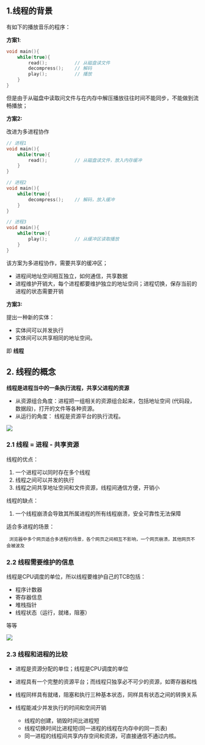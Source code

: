 ## 1.线程的背景

有如下的播放音乐的程序：

**方案1**:

```c
void main(){
    while(true){
        read();          // 从磁盘读文件
        decompress();    // 解码
        play();          // 播放
    }
}
```

但是由于从磁盘中读取问文件与在内存中解压播放往往时间不能同步，不能做到流畅播放；

**方案2:**

改进为多进程协作


```c
// 进程1
void main(){
    while(true){
        read();          // 从磁盘读文件，放入内存缓冲
    }
}

// 进程2
void main(){
    while(true){
        decompress();    // 解码，放入缓冲
    }
}

// 进程3
void main(){
    while(true){
        play();          // 从缓冲区读取播放
    }
}
```

该方案为多进程协作，需要共享的缓冲区；

- 进程间地址空间相互独立，如何通信，共享数据
- 进程维护开销大，每个进程都要维护独立的地址空间；进程切换，保存当前的进程的状态需要开销

**方案3:**

提出一种新的实体：

- 实体间可以并发执行
- 实体间可以共享相同的地址空间。

即 **线程**

## 2. 线程的概念

**线程是进程当中的一条执行流程，共享父进程的资源**

- 从资源组合角度：进程把一组相关的资源组合起来，包括地址空间 (代码段，数据段)，打开的文件等各种资源。
- 从运行的角度： 线程是资源平台的执行流程。

![](https://gitee.com/existorlive/exist-or-live-pic/raw/master/%E6%88%AA%E5%B1%8F2020-09-28%20%E4%B8%8A%E5%8D%887.08.57.png)

### 2.1 线程 = 进程 - 共享资源

线程的优点：

1. 一个进程可以同时存在多个线程
2. 线程之间可以并发的执行
3. 线程之间共享地址空间和文件资源，线程间通信方便，开销小

线程的缺点：

1. 一个线程崩溃会导致其所属进程的所有线程崩溃，安全可靠性无法保障

适合多进程的场景：
    
     浏览器中多个网页适合多进程的场景，各个网页之间相互不影响，一个网页崩溃，其他网页不会被波及

### 2.2 线程需要维护的信息

线程是CPU调度的单位，所以线程要维护自己的TCB包括：

- 程序计数器
- 寄存器信息
- 堆栈指针
- 线程状态（运行，就绪，阻塞）
  
等等
  
![](https://gitee.com/existorlive/exist-or-live-pic/raw/master/%E6%88%AA%E5%B1%8F2020-09-28%20%E4%B8%8A%E5%8D%887.19.26.png)


### 2.3 线程和进程的比较

- 进程是资源分配的单位；线程是CPU调度的单位

- 进程具有一个完整的资源平台；而线程只独享必不可少的资源，如寄存器和栈

- 线程同样具有就绪，阻塞和执行三种基本状态，同样具有状态之间的转换关系

- 线程能减少并发执行的时间和空间开销
  
  - 线程的创建，销毁时间比进程短
  - 线程切换时间比进程短(同一进程的线程在内存中的同一页表)
  - 同一进程的线程间共享内存空间和资源，可直接通信不通过内核。

